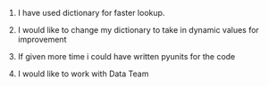 1. I have used dictionary for faster lookup.

2.  I would like to change my dictionary to take in dynamic values for improvement

3. If given more time i could have written pyunits for the code

4. I would like to work with Data Team
